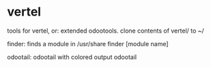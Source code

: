 # vertel
tools for vertel, or: extended odootools.
clone contents of vertel/ to ~/

finder: finds a module in /usr/share
finder [module name]

odootail: odootail with colored output
odootail
